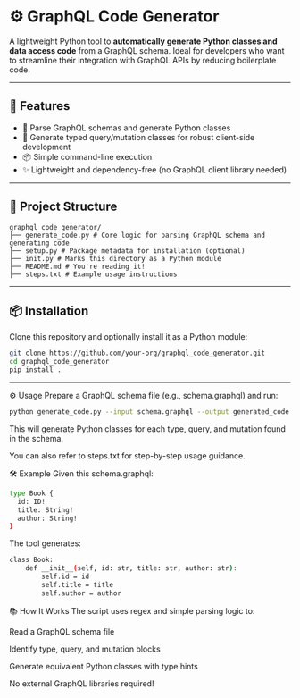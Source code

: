 # ⚙️ GraphQL Code Generator

A lightweight Python tool to **automatically generate Python classes and data access code** from a GraphQL schema. Ideal for developers who want to streamline their integration with GraphQL APIs by reducing boilerplate code.
 
---

## 🚀 Features

- 🔧 Parse GraphQL schemas and generate Python classes
- 🧱 Generate typed query/mutation classes for robust client-side development
- 📦 Simple command-line execution
- ✨ Lightweight and dependency-free (no GraphQL client library needed)

---

## 📁 Project Structure
```
graphql_code_generator/
├── generate_code.py # Core logic for parsing GraphQL schema and generating code
├── setup.py # Package metadata for installation (optional)
├── init.py # Marks this directory as a Python module
├── README.md # You're reading it!
├── steps.txt # Example usage instructions

```
---

## 📦 Installation

Clone this repository and optionally install it as a Python module:

```bash
git clone https://github.com/your-org/graphql_code_generator.git
cd graphql_code_generator
pip install .

```

---

⚙️ Usage
Prepare a GraphQL schema file (e.g., schema.graphql) and run:

```bash
python generate_code.py --input schema.graphql --output generated_code.py
```

This will generate Python classes for each type, query, and mutation found in the schema.

You can also refer to steps.txt for step-by-step usage guidance.

🛠 Example
Given this schema.graphql:

```bash
type Book {
  id: ID!
  title: String!
  author: String!
}
```

The tool generates:

```bash
class Book:
    def __init__(self, id: str, title: str, author: str):
        self.id = id
        self.title = title
        self.author = author

```

📚 How It Works
The script uses regex and simple parsing logic to:

Read a GraphQL schema file

Identify type, query, and mutation blocks

Generate equivalent Python classes with type hints

No external GraphQL libraries required!


